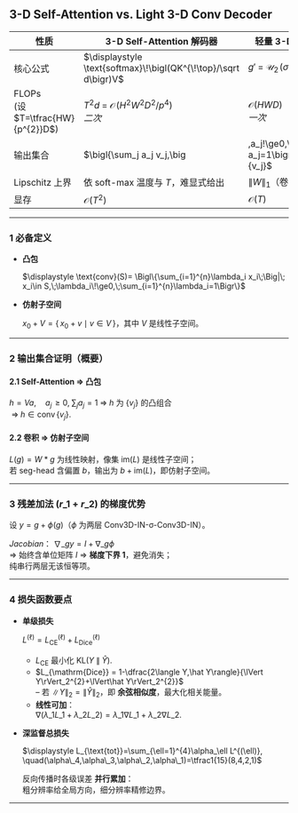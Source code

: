## 3-D Self-Attention vs. Light 3-D Conv Decoder  

| **性质** | **3-D Self-Attention 解码器** | **轻量 3-D Conv 解码器** |
| --- | --- | --- |
| 核心公式 | $\displaystyle \text{softmax}\!\bigl(QK^{\!\top}/\sqrt d\bigr)V$ | $g'\;=\;\mathcal U_2\!\bigl(\sigma(r_1+r_2)\bigr)$ |
| FLOPs<br>(设 $T=\tfrac{HW}{p^{2}}D$) | $T^{2}d\;=\;\mathcal O\!\bigl(H^{2}W^{2}D^{2}/p^{4}\bigr)$ <br>*二次* | $\mathcal O(HWD)$ <br>*一次* |
| 输出集合 | $\bigl\{\sum_j a_j v_j\,\big|\,a_j\!\ge0,\sum a_j=1\bigr\}\;=\;\text{conv}\,\{v_j\}$ | $\{\,W* g\}\;=\;x_0+\text{im}(W)$ |
| Lipschitz 上界 | 依 soft-max 温度与 $T$，难显式给出 | $\lVert W\rVert_{1}$（卷积核 L1） |
| 显存 | $\mathcal O(T^{2})$ | $\mathcal O(T)$ |

---

### 1 必备定义

* **凸包**  

  $\displaystyle
  \text{conv}(S)=
  \Bigl\{\sum_{i=1}^{n}\lambda_i x_i\;\Big|\;
        x_i\in S,\;\lambda_i\!\ge0,\;\sum_{i=1}^{n}\lambda_i=1\Bigr\}$

* **仿射子空间**  

  $x_0+V=\{\,x_0+v \mid v\in V\,\}$，其中 $V$ 是线性子空间。

---

### 2 输出集合证明（概要）

#### 2.1 Self-Attention ⇒ 凸包  

$h=Va,\quad a_j\!\ge0,\;\sum_ja_j=1  
\;\Longrightarrow\;h$ 为 $\{v_j\}$ 的凸组合  
$\;\Longrightarrow\;h\in\text{conv}\,\{v_j\}$.

#### 2.2 卷积 ⇒ 仿射子空间  

$L(g)=W* g$ 为线性映射，像集 $\text{im}(L)$ 是线性子空间；  
若 seg-head 含偏置 $b$，输出为 $b+\text{im}(L)$，即仿射子空间。

---

### 3 残差加法 ($r\_1+r\_2$) 的梯度优势

设 $y=g+\phi(g)$（$\phi$ 为两层 Conv3D-IN-σ-Conv3D-IN）。

*Jacobian*： $\nabla\_g y = I+\nabla\_g\phi$  
⇒ 始终含单位矩阵 $I$ ⇒ **梯度下界 1**，避免消失；  
纯串行两层无该恒等项。

---

### 4 损失函数要点

* **单级损失**  

  $\displaystyle
  L^{(\ell)} = L_{\mathrm{CE}}^{(\ell)} + L_{\mathrm{Dice}}^{(\ell)}$

  * $L_{\mathrm{CE}}$ 最小化 $\text{KL}(Y\;\|\;\hat Y)$.  
  * $L_{\mathrm{Dice}} = 1-\dfrac{2\langle Y,\hat Y\rangle}{\lVert Y\rVert_2^{2}+\lVert\hat Y\rVert_2^{2}}$  
    – 若 $\lVert Y\rVert_2=\lVert\hat Y\rVert_2$，即 **余弦相似度**，最大化相关能量。  
  * **线性可加**：  
    $\nabla(\lambda\_1L\_1+\lambda\_2L\_2)=\lambda\_1\nabla L\_1+\lambda\_2\nabla L\_2$.

* **深监督总损失**  

  $\displaystyle
  L_{\text{tot}}=\sum_{\ell=1}^{4}\alpha_\ell L^{(\ell)},
  \quad(\alpha\_4,\alpha\_3,\alpha\_2,\alpha\_1)=\tfrac1{15}(8,4,2,1)$

  反向传播时各级误差 **并行累加**：  
  粗分辨率给全局方向，细分辨率精修边界。

---
